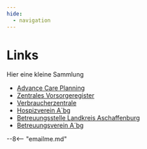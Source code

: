 ```yaml
---
hide:
  - navigation
---
```


# Links

Hier eine kleine Sammlung

- [Advance Care Planning](https://www.acp-d.org)
- [Zentrales Vorsorgeregister](https://www.vorsorgeregister.de)
- [Verbraucherzentrale](https://www.verbraucherzentrale.de)
- [Hospizverein A`bg](https://www.hospizgruppe-aschaffenburg.de)
- [Betreuungsstelle Landkreis Aschaffenburg](https://www.landkreis-aschaffenburg.de/wer-macht-was/gesund-soziales/sozialesundseni/betreuungsstell/)
- [Betreuungsverein A´bg](https://www.skf-aschaffenburg.de)

--8<-- "emailme.md"

